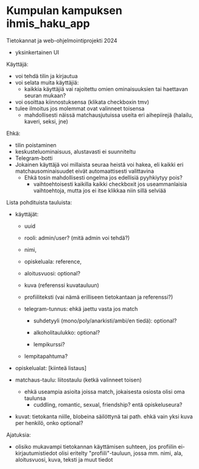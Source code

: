 # Kumpulan kampuksen ihmis_haku_app

Tietokannat ja web-ohjelmointiprojekti 2024

- yksinkertainen UI

Käyttäjä:
- voi tehdä tilin ja kirjautua 
- voi selata muita käyttäjiä:
	- kaikkia käyttäjiä vai rajoitettu omien ominaisuuksien tai haettavan seuran mukaan?
- voi osoittaa kiinnostuksensa (klikata checkboxin tmv)
- tulee ilmoitus jos molemmat ovat valinneet toisensa
    - mahdollisesti näissä matchausjutuissa useita eri aihepiirejä (halailu, kaveri, seksi, jne)

Ehkä:
- tilin poistaminen
- keskusteluominaisuus, alustavasti ei suunniteltu
- Telegram-botti
- Jokainen käyttäjä voi millaista seuraa heistä voi hakea, eli kaikki eri matchausominaisuudet eivät automaattisesti valittavina
  - Ehkä tosin mahdollisesti ongelma jos edellisiä pyyhkiytyy pois?
	- vaihtoehtoisesti kaikilla kaikki checkboxit jos useammanlaisia vaihtoehtoja, mutta jos ei itse klikkaa niin sillä selviää


Lista pohdituista tauluista:

- käyttäjät:
	* uuid
	* rooli: admin/user? (mitä admin voi tehdä?)
	* nimi,
	* opiskeluala: reference,
	* aloitusvuosi: optional?
  * kuva (referenssi kuvatauluun)
  * profiiliteksti (vai nämä erilliseen tietokantaan ja referenssi?)
  * telegram-tunnus: ehkä jaettu vasta jos match

	* suhdetyyli (mono/poly/anarkisti/ambi/en tiedä): optional?
	* alkoholitaulukko: optional?

	* lempikurssi?
  * lempitapahtuma?

- opiskelualat: [kiinteä listaus]

- matchaus-taulu: liitostaulu (ketkä valinneet toisen)
	* ehkä useampia asioita joissa match, jokaisesta osiosta olisi oma taulunsa
		* cuddling, romantic, sexual, friendship? entä opiskeluseura?

- kuvat: tietokanta niille, blobeina säilöttynä tai path. ehkä vain yksi kuva per henkilö, onko optional?


Ajatuksia:
- olisiko mukavampi tietokannan käyttämisen suhteen, jos profiilin ei-kirjautumistiedot olisi eritelty "profiili"-tauluun, jossa mm. nimi, ala, aloitusvuosi, kuva, teksti ja muut tiedot

